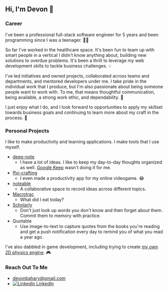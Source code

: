 ## Hi, I'm Devon 👋

### Career
I've been a professional full-stack software engineer for 5 years and been programming since I was a teenager. 👨‍💻

So far I've worked in the healthcare space. It's been fun to team up with smart people in a vertical I didn't know anything about, building new solutions to overdue problems. It's been a thrill to leverage my web development skills to tackle business challenges. 💡

I've led initiatives and owned projects, collaborated across teams and departments, and mentored developers under me. I take pride in the individual work that I produce, but I'm also passionate about being someone people want to work with. To me, that means thoughtful communication, being available, a strong work ethic, and dependability. 🤝

I just enjoy what I do, and I look forward to opportunities to apply my skillset towards business goals and continuing to learn more about my craft in the process. 🙌

### Personal Projects
I like to make productivity and learning applications. I make tools that I use myself.
* [deep-note](https://github.com/devonbahary/deep-note)
    * I have a lot of ideas. I like to keep my day-to-day thoughts organized as well. [Google Keep](https://keep.google.com/) wasn't doing it for me.
* [ffxi-crafting](https://github.com/devonbahary/ffxi-crafting)
    * I even made a productivity app for my online videogame. 😂
* [noteable](https://github.com/devonbahary/noteable)
    * A collaborative space to record ideas across different topics.
* [Macrotrac](https://github.com/devonbahary/macrotrac-redux)
    * What did I eat today?
* [Scholarly](https://github.com/devonbahary/scholarly)
    * Don't just look up words you don't know and then forget about them. Commit them to memory with practice.
* Quotable
    * Use image-to-text to capture quotes from the books you're reading and get a push notification every day to remind you of what you read a year ago.

I've also dabbled in game development, including trying to create [my own 2D physics engine](https://github.com/devonbahary/2d-physics). 🎮

### Reach Out To Me
* devonbahary@gmail.com
* [![Linkedin](https://i.stack.imgur.com/gVE0j.png) LinkedIn](https://www.linkedin.com/in/devonbahary/)